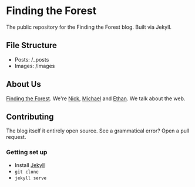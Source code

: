 # Finding the Forest

The public repository for the Finding the Forest blog. Built via Jekyll.

## File Structure

- Posts: /_posts
- Images: /images

## About Us

[Finding the Forest](http://findingtheforestcom). We're [Nick](nick@findingtheforest.com), [Michael](michael@findingtheforest.com) and [Ethan](ethan@findingtheforest.com). We talk about the web.

## Contributing

The blog itself it entirely open source. See a grammatical error? Open a pull request.

### Getting set up
- Install [Jekyll](https://jekyllrb.com/)
- `git clone`
- `jekyll serve`
